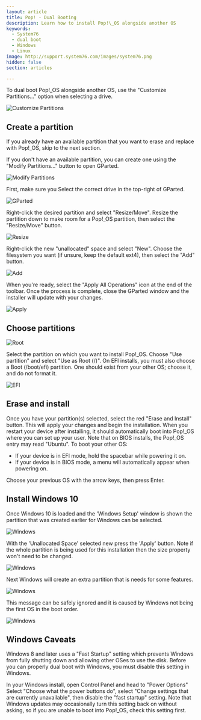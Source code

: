 ```yaml
---
layout: article
title: Pop! - Dual Booting
description: Learn how to install Pop!\_OS alongside another OS
keywords:
  - System76
  - dual boot
  - Windows
  - Linux
image: http://support.system76.com/images/system76.png
hidden: false
section: articles

---
```


To dual boot Pop!\_OS alongside another OS, use the "Customize Partitions…" option when selecting a drive.

![Customize Partitions](/images/dual-booting/customize.png)

## Create a partition

If you already have an available partition that you want to erase and replace with Pop!\_OS, skip to the next section.

If you don't have an available partition, you can create one using the "Modify Partitions…" button to open GParted.

![Modify Partitions](/images/dual-booting/modify.png)

First, make sure you Select the correct drive in the top-right of GParted.

![GParted](/images/dual-booting/gparted.png)

Right-click the desired partition and select "Resize/Move". Resize the partition down to make room for a Pop!\_OS partition, then select the "Resize/Move" button.

![Resize](/images/dual-booting/gparted-resize.png)

Right-click the new "unallocated" space and select "New". Choose the filesystem you want (if unsure, keep the default ext4), then select the "Add" button.

![Add](/images/dual-booting/gparted-add.png)

When you're ready, select the "Apply All Operations" icon at the end of the toolbar. Once the process is complete, close the GParted window and the installer will update with your changes.

![Apply](/images/dual-booting/gparted-apply.png)

## Choose partitions

![Root](/images/dual-booting/choose-partition.png)

Select the partition on which you want to install Pop!\_OS. Choose "Use partition" and select "Use as Root (/)". On EFI installs, you must also choose a Boot (/boot/efi) partition. One should exist from your other OS; choose it, and do not format it.

![EFI](/images/dual-booting/efi.png)

## Erase and install

Once you have your partition(s) selected, select the red "Erase and Install" button. This will apply your changes and begin the installation. When you restart your device after installing, it should automatically boot into Pop!\_OS where you can set up your user. Note that on BIOS installs, the Pop!\_OS entry may read "Ubuntu". To boot your other OS:

- If your device is in EFI mode, hold the spacebar while powering it on.
- If your device is in BIOS mode, a menu will automatically appear when powering on.

Choose your previous OS with the arrow keys, then press Enter.

## Install Windows 10

Once Windows 10 is loaded and the 'Windows Setup' window is shown the partition that was created earlier for Windows can be selected.

![Windows](/images/dual-booting/windows-partitioning.png)

With the 'Unallocated Space' selected new press the 'Apply' button. Note if the whole partition is being used for this installation then the size property won't need to be changed.

![Windows](/images/dual-booting/windows-partitioning-2.png)

Next Windows will create an extra partition that is needs for some features.

![Windows](/images/dual-booting/windows-partitioning-3.png)

This message can be safely ignored and it is caused by Windows not being the first OS in the boot order.

![Windows](/images/dual-booting/windows-partitioning-4.png)

## Windows Caveats

Windows 8 and later uses a "Fast Startup" setting which prevents Windows from fully shutting down and allowing other OSes to use the disk. Before you can properly dual boot with Windows, you must disable this setting in Windows.

In your Windows install, open Control Panel and head to "Power Options" Select "Choose what the power buttons do", select "Change settings that are currently unavailable", then disable the "fast startup" setting. Note that Windows updates may occasionally turn this setting back on without asking, so if you are unable to boot into Pop!\_OS, check this setting first.
